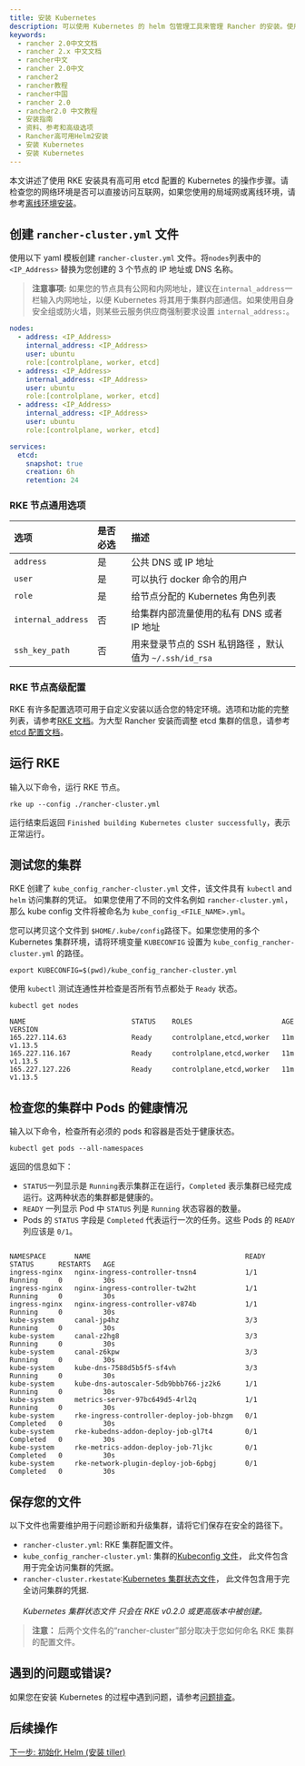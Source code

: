 ```yaml
---
title: 安装 Kubernetes
description: 可以使用 Kubernetes 的 helm 包管理工具来管理 Rancher 的安装。使用 `helm` 来可以一键安装 Rancher 及其依赖组件。
keywords:
  - rancher 2.0中文文档
  - rancher 2.x 中文文档
  - rancher中文
  - rancher 2.0中文
  - rancher2
  - rancher教程
  - rancher中国
  - rancher 2.0
  - rancher2.0 中文教程
  - 安装指南
  - 资料、参考和高级选项
  - Rancher高可用Helm2安装
  - 安装 Kubernetes
  - 安装 Kubernetes
---
```


本文讲述了使用 RKE 安装具有高可用 etcd 配置的 Kubernetes 的操作步骤。请检查您的网络环境是否可以直接访问互联网，如果您使用的局域网或离线环境，请参考[离线环境安装](/docs/installation/other-installation-methods/air-gap/_index)。

## 创建 `rancher-cluster.yml` 文件

使用以下 yaml 模板创建 `rancher-cluster.yml` 文件。将`nodes`列表中的`<IP_Address>` 替换为您创建的 3 个节点的 IP 地址或 DNS 名称。

> **注意事项:** 如果您的节点具有公网和内网地址，建议在`internal_address`一栏输入内网地址，以便 Kubernetes 将其用于集群内部通信。如果使用自身安全组或防火墙，则某些云服务供应商强制要求设置 `internal_address:`。

```yaml
nodes:
  - address: <IP_Address>
    internal_address: <IP_Address>
    user: ubuntu
    role:[controlplane, worker, etcd]
  - address: <IP_Address>
    internal_address: <IP_Address>
    user: ubuntu
    role:[controlplane, worker, etcd]
  - address: <IP_Address>
    internal_address: <IP_Address>
    user: ubuntu
    role:[controlplane, worker, etcd]

services:
  etcd:
    snapshot: true
    creation: 6h
    retention: 24
```

### RKE 节点通用选项

| 选项               | 是否必选 | 描述                                                   |
| :----------------- | :------- | :----------------------------------------------------- |
| `address`          | 是       | 公共 DNS 或 IP 地址                                    |
| `user`             | 是       | 可以执行 docker 命令的用户                             |
| `role`             | 是       | 给节点分配的 Kubernetes 角色列表                       |
| `internal_address` | 否       | 给集群内部流量使用的私有 DNS 或者 IP 地址              |
| `ssh_key_path`     | 否       | 用来登录节点的 SSH 私钥路径 ，默认值为 `~/.ssh/id_rsa` |

### RKE 节点高级配置

RKE 有许多配置选项可用于自定义安装以适合您的特定环境。选项和功能的完整列表，请参考[RKE 文档](https://rancher.com/docs/rke/latest/en/config-options/)。为大型 Rancher 安装而调整 etcd 集群的信息，请参考[etcd 配置文档](/docs/installation/options/etcd/_index)。

## 运行 RKE

输入以下命令，运行 RKE 节点。

```
rke up --config ./rancher-cluster.yml
```

运行结束后返回 `Finished building Kubernetes cluster successfully`，表示正常运行。

## 测试您的集群

RKE 创建了 `kube_config_rancher-cluster.yml` 文件，该文件具有 `kubectl` and `helm` 访问集群的凭证。 如果您使用了不同的文件名例如 `rancher-cluster.yml`， 那么 kube config 文件将被命名为 `kube_config_<FILE_NAME>.yml`。

您可以拷贝这个文件到 `$HOME/.kube/config`路径下。如果您使用的多个 Kubernetes 集群环境，请将环境变量 `KUBECONFIG` 设置为 `kube_config_rancher-cluster.yml` 的路径。

```
export KUBECONFIG=$(pwd)/kube_config_rancher-cluster.yml
```

使用 `kubectl` 测试连通性并检查是否所有节点都处于 `Ready` 状态。

```
kubectl get nodes

NAME                          STATUS    ROLES                      AGE       VERSION
165.227.114.63                Ready     controlplane,etcd,worker   11m       v1.13.5
165.227.116.167               Ready     controlplane,etcd,worker   11m       v1.13.5
165.227.127.226               Ready     controlplane,etcd,worker   11m       v1.13.5
```

## 检查您的集群中 Pods 的健康情况

输入以下命令，检查所有必须的 pods 和容器是否处于健康状态。

```
kubectl get pods --all-namespaces
```

返回的信息如下：

- `STATUS`一列显示是 `Running`表示集群正在运行，`Completed` 表示集群已经完成运行。这两种状态的集群都是健康的。
- `READY` 一列显示 Pod 中 `STATUS` 列是 `Running` 状态容器的数量。
- Pods 的 `STATUS` 字段是 `Completed` 代表运行一次的任务。这些 Pods 的 `READY`列应该是 `0/1`。

```

NAMESPACE       NAME                                      READY     STATUS      RESTARTS   AGE
ingress-nginx   nginx-ingress-controller-tnsn4            1/1       Running     0          30s
ingress-nginx   nginx-ingress-controller-tw2ht            1/1       Running     0          30s
ingress-nginx   nginx-ingress-controller-v874b            1/1       Running     0          30s
kube-system     canal-jp4hz                               3/3       Running     0          30s
kube-system     canal-z2hg8                               3/3       Running     0          30s
kube-system     canal-z6kpw                               3/3       Running     0          30s
kube-system     kube-dns-7588d5b5f5-sf4vh                 3/3       Running     0          30s
kube-system     kube-dns-autoscaler-5db9bbb766-jz2k6      1/1       Running     0          30s
kube-system     metrics-server-97bc649d5-4rl2q            1/1       Running     0          30s
kube-system     rke-ingress-controller-deploy-job-bhzgm   0/1       Completed   0          30s
kube-system     rke-kubedns-addon-deploy-job-gl7t4        0/1       Completed   0          30s
kube-system     rke-metrics-addon-deploy-job-7ljkc        0/1       Completed   0          30s
kube-system     rke-network-plugin-deploy-job-6pbgj       0/1       Completed   0          30s
```

## 保存您的文件

以下文件也需要维护用于问题诊断和升级集群，请将它们保存在安全的路径下。

- `rancher-cluster.yml`: RKE 集群配置文件。
- `kube_config_rancher-cluster.yml`: 集群的[Kubeconfig 文件](https://rancher.com/docs/rke/latest/en/kubeconfig/)， 此文件包含用于完全访问集群的凭据。
- `rancher-cluster.rkestate`:[Kubernetes 集群状态文件](https://rancher.com/docs/rke/latest/en/installation/#kubernetes-cluster-state)， 此文件包含用于完全访问集群的凭据.<br/><br/>_Kubernetes 集群状态文件 只会在 RKE v0.2.0 或更高版本中被创建。_

> **注意：** 后两个文件名的“rancher-cluster”部分取决于您如何命名 RKE 集群的配置文件。

## 遇到的问题或错误?

如果您在安装 Kubernetes 的过程中遇到问题，请参考[问题排查](/docs/installation/options/helm2/kubernetes-rke/troubleshooting/_index)。

## 后续操作

[下一步: 初始化 Helm (安装 tiller)](/docs/installation/options/helm2/helm-init/_index)
